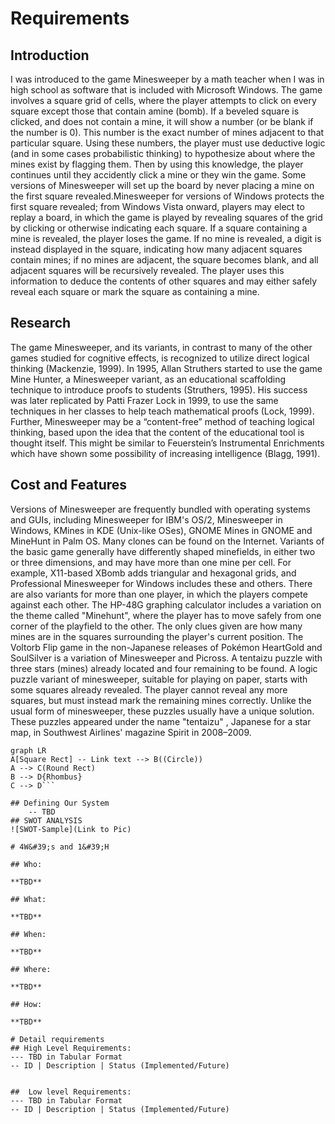 # Requirements
## Introduction
I was introduced to the game Minesweeper by a math teacher when I was in high school as software that is included with Microsoft Windows. The game involves a square grid of cells, where the player attempts to click on every square except those that contain amine (bomb). If a beveled square is clicked, and does not contain a mine, it will show a number (or be blank if the number is 0). This number is the exact number of mines adjacent to that particular square. Using these numbers, the player must use deductive
logic (and in some cases probabilistic thinking) to hypothesize about where the mines exist by flagging them. Then by using this knowledge, the player continues until they accidently click a mine or they win the game.
Some versions of Minesweeper will set up the board by never placing a mine on the first square revealed.Minesweeper for versions of Windows protects the first square revealed; from Windows Vista onward, players may elect to replay a board, in which the game is played by revealing squares of the grid by clicking or otherwise indicating each square. If a square containing a mine is revealed, the player loses the game. If no mine is revealed, a digit is instead displayed in the square, indicating how many adjacent squares contain mines; if no mines are adjacent, the square becomes blank, and all adjacent squares will be recursively revealed. The player uses this information to deduce the contents of other squares and may either safely reveal each square or mark the square as containing a mine.

## Research
The game Minesweeper, and its variants, in contrast to many of the other games
studied for cognitive effects, is recognized to utilize direct logical thinking (Mackenzie,
1999). In 1995, Allan Struthers started to use the game Mine Hunter, a Minesweeper
variant, as an educational scaffolding technique to introduce proofs to students (Struthers,
1995). His success was later replicated by Patti Frazer Lock in 1999, to use the same
techniques in her classes to help teach mathematical proofs (Lock, 1999). Further,
Minesweeper may be a “content-free” method of teaching logical thinking, based upon the
idea that the content of the educational tool is thought itself. This might be similar to
Feuerstein’s Instrumental Enrichments which have shown some possibility of increasing
intelligence (Blagg, 1991).
## Cost and Features
Versions of Minesweeper are frequently bundled with operating systems and GUIs, including Minesweeper for IBM's OS/2, Minesweeper in Windows, KMines in KDE (Unix-like OSes), GNOME Mines in GNOME and MineHunt in Palm OS. Many clones can be found on the Internet.
Variants of the basic game generally have differently shaped minefields, in either two or three dimensions, and may have more than one mine per cell. For example, X11-based XBomb adds triangular and hexagonal grids, and Professional Minesweeper for Windows includes these and others. There are also variants for more than one player, in which the players compete against each other.
The HP-48G graphing calculator includes a variation on the theme called "Minehunt", where the player has to move safely from one corner of the playfield to the other. The only clues given are how many mines are in the squares surrounding the player's current position.
The Voltorb Flip game in the non-Japanese releases of Pokémon HeartGold and SoulSilver is a variation of Minesweeper and Picross.
A tentaizu puzzle with three stars (mines) already located and four remaining to be found.
A logic puzzle variant of minesweeper, suitable for playing on paper, starts with some squares already revealed. The player cannot reveal any more squares, but must instead mark the remaining mines correctly. Unlike the usual form of minesweeper, these puzzles usually have a unique solution. These puzzles appeared under the name "tentaizu" , Japanese for a star map, in Southwest Airlines' magazine Spirit in 2008–2009.
```mermaid
graph LR
A[Square Rect] -- Link text --> B((Circle))
A --> C(Round Rect)
B --> D{Rhombus}
C --> D```

## Defining Our System
    -- TBD
## SWOT ANALYSIS
![SWOT-Sample](Link to Pic)

# 4W&#39;s and 1&#39;H

## Who:

**TBD**

## What:

**TBD**

## When:

**TBD**

## Where:

**TBD**

## How:

**TBD**

# Detail requirements
## High Level Requirements:
--- TBD in Tabular Format 
-- ID | Description | Status (Implemented/Future)


##  Low level Requirements:
--- TBD in Tabular Format 
-- ID | Description | Status (Implemented/Future)
